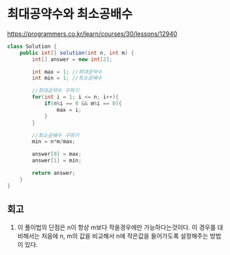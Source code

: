 # 최대공약수와 최소공배수

https://programmers.co.kr/learn/courses/30/lessons/12940

```java
class Solution {
    public int[] solution(int n, int m) {
        int[] answer = new int[2];

        int max = 1; //최대공약수
        int min = 1; //최소공배수

        //최대공약수 구하기
        for(int i = 1; i <= n; i++){
            if(n%i == 0 && m%i == 0){
                max = i;
            }
        }

        //최소공배수 구하기
        min = n*m/max;

        answer[0] = max;
        answer[1] = min;

        return answer;
    }
}
```

## 회고

1. 이 풀이법의 단점은 n이 항상 m보다 작을경우에만 가능하다는것이다. 이 경우를 대비해서는 처음에 n, m의 값을 비교해서 n에 작은값을 들어가도록 설정해주는 방법이 있다.